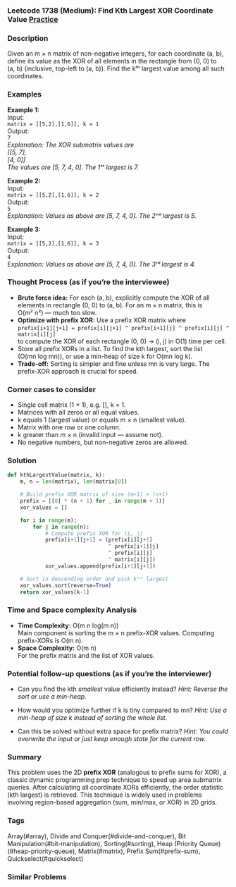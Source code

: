 ### Leetcode 1738 (Medium): Find Kth Largest XOR Coordinate Value [Practice](https://leetcode.com/problems/find-kth-largest-xor-coordinate-value)

### Description  
Given an m × n matrix of non-negative integers, for each coordinate (a, b), define its value as the XOR of all elements in the rectangle from (0, 0) to (a, b) (inclusive, top-left to (a, b)). Find the kᵗʰ largest value among all such coordinates.

### Examples  

**Example 1:**  
Input:  
`matrix = [[5,2],[1,6]], k = 1`  
Output:  
`7`  
*Explanation: The XOR submatrix values are  
[[5, 7],  
 [4, 0]]  
The values are [5, 7, 4, 0]. The 1ˢᵗ largest is 7.*

**Example 2:**  
Input:  
`matrix = [[5,2],[1,6]], k = 2`  
Output:  
`5`  
*Explanation: Values as above are [5, 7, 4, 0]. The 2ⁿᵈ largest is 5.*

**Example 3:**  
Input:  
`matrix = [[5,2],[1,6]], k = 3`  
Output:  
`4`  
*Explanation: Values as above are [5, 7, 4, 0]. The 3ʳᵈ largest is 4.*

### Thought Process (as if you’re the interviewee)  
- **Brute force idea:** For each (a, b), explicitly compute the XOR of all elements in rectangle (0, 0) to (a, b). For an m × n matrix, this is O(m² n²) — much too slow.
- **Optimize with prefix XOR:** Use a prefix XOR matrix where  
`prefix[i+1][j+1] = prefix[i][j+1] ^ prefix[i+1][j] ^ prefix[i][j] ^ matrix[i][j]`  
to compute the XOR of each rectangle (0, 0) → (i, j) in O(1) time per cell.
- Store all prefix XORs in a list. To find the kth largest, sort the list (O(mn log mn)), or use a min-heap of size k for O(mn log k).  
- **Trade-off:** Sorting is simpler and fine unless mn is very large. The prefix-XOR approach is crucial for speed.

### Corner cases to consider  
- Single cell matrix (1 × 1), e.g. [], k = 1.
- Matrices with all zeros or all equal values.
- k equals 1 (largest value) or equals m × n (smallest value).
- Matrix with one row or one column.
- k greater than m × n (invalid input — assume not).
- No negative numbers, but non-negative zeros are allowed.

### Solution

```python
def kthLargestValue(matrix, k):
    m, n = len(matrix), len(matrix[0])

    # Build prefix XOR matrix of size (m+1) × (n+1)
    prefix = [[0] * (n + 1) for _ in range(m + 1)]
    xor_values = []

    for i in range(m):
        for j in range(n):
            # Compute prefix XOR for (i, j)
            prefix[i+1][j+1] = (prefix[i][j+1]
                                ^ prefix[i+1][j]
                                ^ prefix[i][j]
                                ^ matrix[i][j])
            xor_values.append(prefix[i+1][j+1])

    # Sort in descending order and pick kᵗʰ largest
    xor_values.sort(reverse=True)
    return xor_values[k-1]
```

### Time and Space complexity Analysis  

- **Time Complexity:** O(m n log(m n))  
  Main component is sorting the m × n prefix-XOR values. Computing prefix-XORs is O(m n).
- **Space Complexity:** O(m n)  
  For the prefix matrix and the list of XOR values.

### Potential follow-up questions (as if you’re the interviewer)  

- Can you find the kth *smallest* value efficiently instead?
  *Hint: Reverse the sort or use a min-heap.*

- How would you optimize further if k is tiny compared to mn?
  *Hint: Use a min-heap of size k instead of sorting the whole list.*

- Can this be solved without extra space for prefix matrix?
  *Hint: You could overwrite the input or just keep enough state for the current row.*

### Summary
This problem uses the 2D **prefix XOR** (analogous to prefix sums for XOR), a classic dynamic programming prep technique to speed up area submatrix queries. After calculating all coordinate XORs efficiently, the order statistic (kth largest) is retrieved. This technique is widely used in problems involving region-based aggregation (sum, min/max, or XOR) in 2D grids.

### Tags
Array(#array), Divide and Conquer(#divide-and-conquer), Bit Manipulation(#bit-manipulation), Sorting(#sorting), Heap (Priority Queue)(#heap-priority-queue), Matrix(#matrix), Prefix Sum(#prefix-sum), Quickselect(#quickselect)

### Similar Problems

